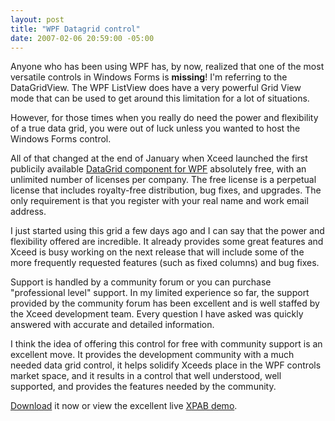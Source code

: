 ```yaml
---
layout: post
title: "WPF Datagrid control"
date: 2007-02-06 20:59:00 -05:00
---
```


Anyone who has been using WPF has, by now, realized that one of the most versatile controls in Windows Forms is **missing**! I'm referring to the DataGridView. The WPF ListView does have a very powerful Grid View mode that can be used to get around this limitation for a lot of situations.

However, for those times when you really do need the power and flexibility of a true data grid, you were out of luck unless you wanted to host the Windows Forms control.

All of that changed at the end of January when Xceed launched the first publicily available [DataGrid component for WPF](http://xceed.com/Grid_WPF_Intro.html) absolutely free, with an unlimited number of licenses per company. The free license is a perpetual license that includes royalty-free distribution, bug fixes, and upgrades. The only requirement is that you register with your real name and work email address.

I just started using this grid a few days ago and I can say that the power and flexibility offered are incredible. It already provides some great features and Xceed is busy working on the next release that will include some of the more frequently requested features (such as fixed columns) and bug fixes.

Support is handled by a community forum or you can purchase "professional level" support. In my limited experience so far, the support provided by the community forum has been excellent and is well staffed by the Xceed development team. Every question I have asked was quickly answered with accurate and detailed information.

I think the idea of offering this control for free with community support is an excellent move. It provides the development community with a much needed data grid control, it helps solidify Xceeds place in the WPF controls market space, and it results in a control that well understood, well supported, and provides the features needed by the community.

[Download](http://xceed.com/GridWpfRegistration.aspx) it now or view the excellent live [XPAB demo](http://download3.xceedsoft.com/demo/gridwpf/Xceed.Wpf.DataGrid.Samples.LiveExplorer.xbap).
